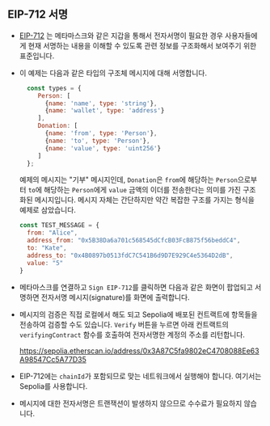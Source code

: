 ## EIP-712 서명

* [EIP-712](https://eips.ethereum.org/EIPS/eip-712) 는 메타마스크와 같은 지갑을 통해서 전자서명이 필요한 경우 사용자들에게 현재 서명하는 내용을 이해할 수 있도록 
관련 정보를 구조화해서 보여주기 위한 표준입니다.

* 이 예제는 다음과 같은 타입의 구조체 메시지에 대해 서명합니다.
  ```javascript
    const types = {
       Person: [
         {name: 'name', type: 'string'},
         {name: 'wallet', type: 'address'}
       ],
       Donation: [
         {name: 'from', type: 'Person'},
         {name: 'to', type: 'Person'},
         {name: 'value', type: 'uint256'}
       ]
    };
   ```
  예제의 메시지는 "기부" 메시지인데, `Donation`은 `from`에 해당하는 `Person`으로부터 `to`에 해당하는 `Person`에게 `value` 금액의 이더를 
전송한다는 의미를 가진 구조화된 메시지입니다. 메시지 자체는 간단하지만 약간 복잡한 구조를 가지는 형식을 예제로 삼았습니다.

  ```javascript
  const TEST_MESSAGE = {
    from: "Alice",
    address_from: "0x5B38Da6a701c568545dCfcB03FcB875f56beddC4",
    to: "Kate",
    address_to: "0x4B0897b0513fdC7C541B6d9D7E929C4e5364D2dB",
    value: "5"
  }
  ```

* 메타마스크를 연결하고 `Sign EIP-712`를 클릭하면 다음과 같은 화면이 팝업되고 서명하면 전자서명 메시지(signature)를 
화면에 출력합니다.

* 메시지의 검증은 직접 로컬에서 해도 되고 Sepolia에 배포된 컨트랙트에 항목들을 전송하여 검증할 수도 있습니다. 
`Verify` 버튼을 누르면 아래 컨트랙트의 `verifyingContract` 함수를 호출하여 전자서명한 계정의 주소를 리턴합니다.

  https://sepolia.etherscan.io/address/0x3A87C5fa9802eC4708088Ee63A98547Cc5A77D35

* EIP-712에는 `chainId`가 포함되므로 맞는 네트워크에서 실행해야 합니다. 여기서는 Sepolia를 사용합니다.

* 메시지에 대한 전자서명은 트랜잭션이 발생하지 않으므로 수수료가 필요하지 않습니다.

